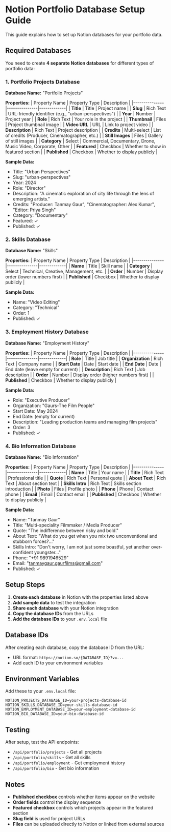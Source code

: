 # Notion Portfolio Database Setup Guide

This guide explains how to set up Notion databases for your portfolio data.

## Required Databases

You need to create **4 separate Notion databases** for different types of portfolio data:

### 1. Portfolio Projects Database

**Database Name:** "Portfolio Projects"

**Properties:**
| Property Name | Property Type | Description |
|---------------|---------------|-------------|
| **Title** | Title | Project name |
| **Slug** | Rich Text | URL-friendly identifier (e.g., "urban-perspectives") |
| **Year** | Number | Project year |
| **Role** | Rich Text | Your role in the project |
| **Thumbnail** | Files | Project thumbnail image |
| **Video URL** | URL | Link to project video |
| **Description** | Rich Text | Project description |
| **Credits** | Multi-select | List of credits (Producer, Cinematographer, etc.) |
| **Still Images** | Files | Gallery of still images |
| **Category** | Select | Commercial, Documentary, Drone, Music Video, Corporate, Other |
| **Featured** | Checkbox | Whether to show in featured section |
| **Published** | Checkbox | Whether to display publicly |

**Sample Data:**
- Title: "Urban Perspectives"
- Slug: "urban-perspectives"
- Year: 2024
- Role: "Director"
- Description: "A cinematic exploration of city life through the lens of emerging artists."
- Credits: "Producer: Tanmay Gaur", "Cinematographer: Alex Kumar", "Editor: Priya Singh"
- Category: "Documentary"
- Featured: ✓
- Published: ✓

### 2. Skills Database

**Database Name:** "Skills"

**Properties:**
| Property Name | Property Type | Description |
|---------------|---------------|-------------|
| **Name** | Title | Skill name |
| **Category** | Select | Technical, Creative, Management, etc. |
| **Order** | Number | Display order (lower numbers first) |
| **Published** | Checkbox | Whether to display publicly |

**Sample Data:**
- Name: "Video Editing"
- Category: "Technical"
- Order: 1
- Published: ✓

### 3. Employment History Database

**Database Name:** "Employment History"

**Properties:**
| Property Name | Property Type | Description |
|---------------|---------------|-------------|
| **Role** | Title | Job title |
| **Organization** | Rich Text | Company name |
| **Start Date** | Date | Start date |
| **End Date** | Date | End date (leave empty for current) |
| **Description** | Rich Text | Job description |
| **Order** | Number | Display order (higher numbers first) |
| **Published** | Checkbox | Whether to display publicly |

**Sample Data:**
- Role: "Executive Producer"
- Organization: "Gaurs-The Film People"
- Start Date: May 2024
- End Date: (empty for current)
- Description: "Leading production teams and managing film projects"
- Order: 3
- Published: ✓

### 4. Bio Information Database

**Database Name:** "Bio Information"

**Properties:**
| Property Name | Property Type | Description |
|---------------|---------------|-------------|
| **Name** | Title | Your name |
| **Title** | Rich Text | Professional title |
| **Quote** | Rich Text | Personal quote |
| **About Text** | Rich Text | About section text |
| **Skills Intro** | Rich Text | Skills section introduction |
| **Photo** | Files | Profile photo |
| **Phone** | Phone | Contact phone |
| **Email** | Email | Contact email |
| **Published** | Checkbox | Whether to display publicly |

**Sample Data:**
- Name: "Tanmay Gaur"
- Title: "Multi-speciality Filmmaker / Media Producer"
- Quote: "The indifference between risky and bold."
- About Text: "What do you get when you mix two unconventional and stubborn forces?..."
- Skills Intro: "Don't worry, I am not just some boastful, yet another over-confident youngster..."
- Phone: "+91 9891946529"
- Email: "tanmaygaur.gaurfilms@gmail.com"
- Published: ✓

## Setup Steps

1. **Create each database** in Notion with the properties listed above
2. **Add sample data** to test the integration
3. **Share each database** with your Notion integration
4. **Copy the database IDs** from the URLs
5. **Add the database IDs** to your `.env.local` file

## Database IDs

After creating each database, copy the database ID from the URL:
- URL format: `https://notion.so/{DATABASE_ID}?v=...`
- Add each ID to your environment variables

## Environment Variables

Add these to your `.env.local` file:

```
NOTION_PROJECTS_DATABASE_ID=your-projects-database-id
NOTION_SKILLS_DATABASE_ID=your-skills-database-id
NOTION_EMPLOYMENT_DATABASE_ID=your-employment-database-id
NOTION_BIO_DATABASE_ID=your-bio-database-id
```

## Testing

After setup, test the API endpoints:
- `/api/portfolio/projects` - Get all projects
- `/api/portfolio/skills` - Get all skills
- `/api/portfolio/employment` - Get employment history
- `/api/portfolio/bio` - Get bio information

## Notes

- **Published checkbox** controls whether items appear on the website
- **Order fields** control the display sequence
- **Featured checkbox** controls which projects appear in the featured section
- **Slug field** is used for project URLs
- **Files** can be uploaded directly to Notion or linked from external sources
